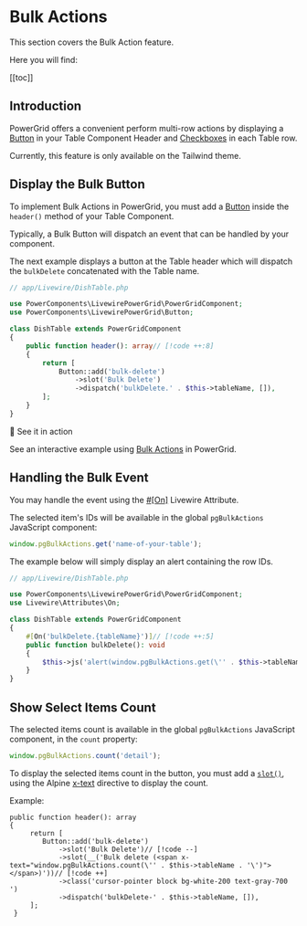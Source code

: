# Bulk Actions

This section covers the Bulk Action feature.

Here you will find:

[[toc]]

## Introduction

PowerGrid offers a convenient perform multi-row actions by displaying a [Button](/table-features/button-class.html) in your Table Component Header and [Checkboxes](/table-features/rows.html#checkboxes) in each Table row.

Currently, this feature is only available on the Tailwind theme.

## Display the Bulk Button

To implement Bulk Actions in PowerGrid, you must add a [Button](/table-features/button-class.html) inside the `header()` method of your Table Component.

Typically, a Bulk Button will dispatch an event that can be handled by your component.

The next example displays a button at the Table header which will dispatch the `bulkDelete` concatenated with the Table name.

```php
// app/Livewire/DishTable.php

use PowerComponents\LivewirePowerGrid\PowerGridComponent;
use PowerComponents\LivewirePowerGrid\Button;

class DishTable extends PowerGridComponent
{
    public function header(): array// [!code ++:8]
    {
        return [
            Button::add('bulk-delete')
                ->slot('Bulk Delete')
                ->dispatch('bulkDelete.' . $this->tableName, []),
        ];
    }
}
```

<div class="onlinedemo custom-block">
  <p class="custom-block-title">🚀 See it in action</p>
  <p>See an interactive example using <a target="_blank" href="https://demo.livewire-powergrid.com/examples/bulk-actions">Bulk Actions</a> in PowerGrid.</p>

</div>

## Handling the Bulk Event

You may handle the event using the [#[On]](https://livewire.laravel.com/docs/events#listening-for-events) Livewire Attribute.

The selected item's IDs will be available in the global `pgBulkActions` JavaScript component:

```javascript
window.pgBulkActions.get('name-of-your-table');
```

The example below will simply display an alert containing the row IDs.

```php  
// app/Livewire/DishTable.php

use PowerComponents\LivewirePowerGrid\PowerGridComponent;
use Livewire\Attributes\On; 

class DishTable extends PowerGridComponent
{
    #[On('bulkDelete.{tableName}')]// [!code ++:5]
    public function bulkDelete(): void
    {
        $this->js('alert(window.pgBulkActions.get(\'' . $this->tableName . '\'))');
    }
}
```

## Show Select Items Count

The selected items count is available in the global `pgBulkActions` JavaScript component, in the `count` property:

```javascript
window.pgBulkActions.count('detail');
```

To display the selected items count in the button, you must add a [`slot()`](/table-features/button-class.html#slot), using the Alpine [x-text](https://alpinejs.dev/directives/text) directive to display the count.

Example:

```php{5}
public function header(): array
{
     return [
        Button::add('bulk-delete')
            ->slot('Bulk Delete')// [!code --]
            ->slot(__('Bulk delete (<span x-text="window.pgBulkActions.count(\'' . $this->tableName . '\')"></span>)'))// [!code ++]
            ->class('cursor-pointer block bg-white-200 text-gray-700 ')
            ->dispatch('bulkDelete-' . $this->tableName, []),
     ];
 }
```
